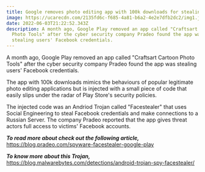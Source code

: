 ```yaml
---
title: Google removes photo editing app with 100k downloads for stealing passwords
image: https://ucarecdn.com/2135fd6c-f685-4a81-b6a2-4e2e7dfb2dc2/img1.jpeg
date: 2022-06-03T21:22:52.343Z
description: A month ago, Google Play removed an app called "Craftsart Cartoon
  Photo Tools" after the cyber security company Pradeo found the app was
  stealing users' Facebook credentials.
---
```

A month ago, Google Play removed an app called "Craftsart Cartoon Photo Tools" after the cyber security company Pradeo found the app was stealing users' Facebook credentials. 

The app with 100k downloads mimics the behaviours of popular legitimate photo editing applications but is injected with a small piece of code that easily slips under the radar of Play Store's security policies. 

The injected code was an Andriod Trojan called "Facestealer" that uses Social Engineering to steal Facebook credentials and make connections to a Russian Server. The company Pradeo reported that the app gives threat actors full access to victims' Facebook accounts. 

***To read more about check out the following article,***
<https://blog.pradeo.com/spyware-facestealer-google-play>

***To know more about this Trojan,***
[https://blog.malwarebytes.com/detections/android-trojan-spy-facestealer/ ](https://blog.malwarebytes.com/detections/android-trojan-spy-facestealer/)
